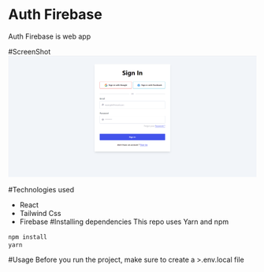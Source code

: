 # Auth Firebase
Auth Firebase is web app 

#ScreenShot
![signin](/ScreenShot/auth/signin.png)

#Technologies used

* React 
* Tailwind Css
* Firebase
#Installing dependencies
This repo uses Yarn and npm 
```
npm install 
yarn 

```
#Usage
Before you run the project, make sure to create a >.env.local file  
